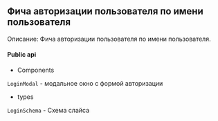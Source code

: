 ## Фича авторизации пользователя по имени пользователя

Описание: Фича авторизации пользователя по имени пользователя.

#### Public api

-   Components

`LoginModal` - модальное окно с формой авторизации

-   types

`LoginSchema` - Схема слайса
